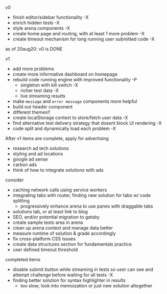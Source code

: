 v0

- finish editor/sidebar functionality -X
- enrich hidden tests -X
- style arena components -X
- create home page and routing, with at least 1 more problem -X
- create timeout mechanism for long running user submitted code -X

as of 20aug20: v0 is DONE

v1

- add more problems
- create more informative dashboard on homepage
- rebuild code running engine with improved functionality -P
  - singleton with kill switch -X
  - richer test data -X
  - live streaming results
- make `message` and `error message` components more helpful
- build out header component
- different themes!!
- create localStorage context to store/fetch user data -X
- find alternative test delivery strategy that doesnt block UI rendering -X
- code split and dynamically load each problem -X

After v1 items are complete, apply for advertising

- research ad tech solutions
- styling and ad locations
- google ad sense
- carbon ads
- think of how to integrate solutions with ads

consider

- caching network calls using service workers
- integrating tabs with router, finding new solution for tabs w/ code splitting
  - progressively enhance arena to use panes with draggable tabs
- solutions tab, or at least link to blog
- SEO, and/or potential migration to gatsby
- create sample tests area in arena
- clean up arena context and manage data better
- measure runtime of solution & grade accordingly
- fix cross-platform CSS issues
- create data structures section for fundamentals practice
- user defined timeout threshold

completed items

- disable submit button while streaming in tests so user can see and attempt challenge before waiting for all tests -X
- finding better solution for syntax highlighter in results
  - too slow; look into memoization or just new solution altogether
